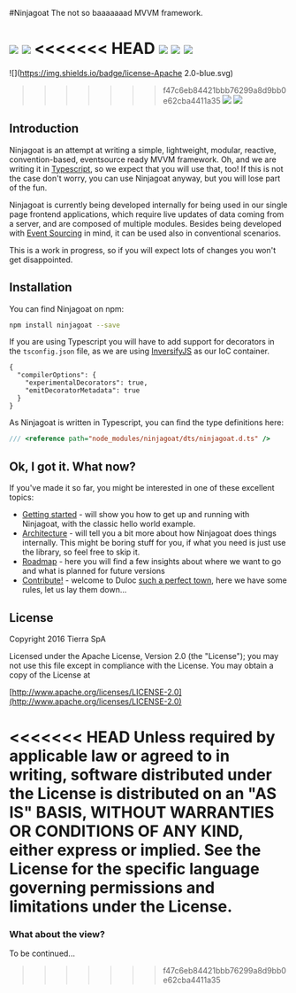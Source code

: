 #Ninjagoat
The not so baaaaaaad MVVM framework.

![](http://www.clker.com/cliparts/m/N/S/T/M/y/ninja-goat-md.png)
![](https://badge.fury.io/js/ninjagoat.svg)
<<<<<<< HEAD
![](https://travis-ci.org/tierratelematics/ninjagoat.svg?branch=develop)
![](https://travis-ci.org/tierratelematics/ninjagoat.svg?branch=master)
![](https://img.shields.io/badge/license-Apache%202.0-blue.svg)
=======
![](https://img.shields.io/badge/license-Apache 2.0-blue.svg)
>>>>>>> f47c6eb84421bbb76299a8d9bb0e62cba4411a35
![](https://img.shields.io/badge/goat-bikenjutsu-yellow.svg)
![](https://travis-ci.org/tierratelematics/ninjagoat.svg?branch=develop)

## Introduction

Ninjagoat is an attempt at writing a simple, lightweight, modular, reactive, convention-based, eventsource ready MVVM framework. Oh, and we are writing it in [Typescript](https://www.typescriptlang.org/), so we expect that you will use that, too! If this is not the case don't worry, you can use Ninjagoat anyway, but you will lose part of the fun.

Ninjagoat is currently being developed internally for being used in our single page frontend applications, which require live updates of data coming from a server, and are composed of multiple modules. Besides being developed with [Event Sourcing](http://geteventstore.com) in mind, it can be used also in conventional scenarios.

This is a work in progress, so if you will expect lots of changes you won't get disappointed.

## Installation

You can find Ninjagoat on npm:

```sh
npm install ninjagoat --save
```

If you are using Typescript you will have to add support for decorators in the `tsconfig.json` file, as we are using [InversifyJS](https://github.com/inversify/InversifyJS) as our IoC container.

```
{
  "compilerOptions": {
    "experimentalDecorators": true,
    "emitDecoratorMetadata": true
  }
}
```

As Ninjagoat is written in Typescript, you can find the type definitions here:

```ts
/// <reference path="node_modules/ninjagoat/dts/ninjagoat.d.ts" />
```

## Ok, I got it. What now?

If you've made it so far, you might be interested in one of these excellent topics:


* [Getting started](gettingstarted.md) - will show you how to get up and running with Ninjagoat, with the classic hello world example.
* [Architecture](architecture.md) - will tell you a bit more about how Ninjagoat does things internally. This might be boring stuff for you, if what you need is just use the library, so feel free to skip it.
* [Roadmap](roadmap.md) - here you will find a few insights about where we want to go and what is planned for future versions
* [Contribute!](contribute.md) - welcome to Duloc [such a perfect town](https://www.youtube.com/watch?v=X81AoBcVnaA), here we have some rules, let us lay them down...

## License

Copyright 2016 Tierra SpA

Licensed under the Apache License, Version 2.0 (the "License");
you may not use this file except in compliance with the License.
You may obtain a copy of the License at

[http://www.apache.org/licenses/LICENSE-2.0](http://www.apache.org/licenses/LICENSE-2.0)

<<<<<<< HEAD
Unless required by applicable law or agreed to in writing, software
distributed under the License is distributed on an "AS IS" BASIS,
WITHOUT WARRANTIES OR CONDITIONS OF ANY KIND, either express or implied.
See the License for the specific language governing permissions and
limitations under the License.
=======
### What about the view?
To be continued...
>>>>>>> f47c6eb84421bbb76299a8d9bb0e62cba4411a35
